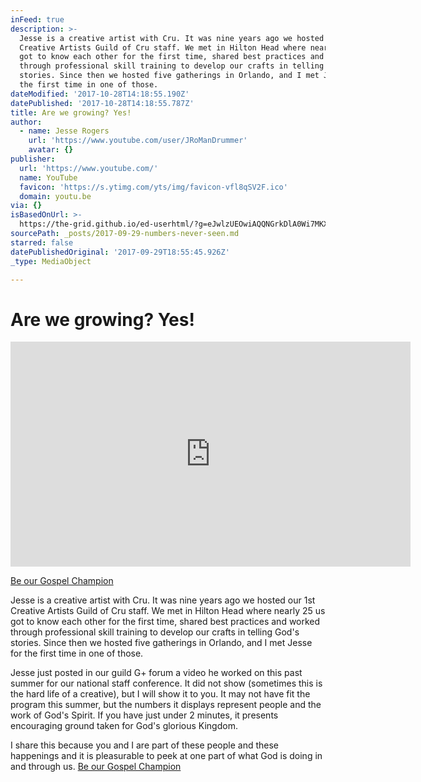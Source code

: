 ```yaml
---
inFeed: true
description: >-
  Jesse is a creative artist with Cru. It was nine years ago we hosted our 1st
  Creative Artists Guild of Cru staff. We met in Hilton Head where nearly 25 us
  got to know each other for the first time, shared best practices and worked
  through professional skill training to develop our crafts in telling God's
  stories. Since then we hosted five gatherings in Orlando, and I met Jesse for
  the first time in one of those.
dateModified: '2017-10-28T14:18:55.190Z'
datePublished: '2017-10-28T14:18:55.787Z'
title: Are we growing? Yes!
author:
  - name: Jesse Rogers
    url: 'https://www.youtube.com/user/JRoManDrummer'
    avatar: {}
publisher:
  url: 'https://www.youtube.com/'
  name: YouTube
  favicon: 'https://s.ytimg.com/yts/img/favicon-vfl8qSV2F.ico'
  domain: youtu.be
via: {}
isBasedOnUrl: >-
  https://the-grid.github.io/ed-userhtml/?g=eJwlzUEOwiAQQNGrkDlA0Wi7MKXGpRdo3BaYChGKGYZMvL2NLv_m_TGutGRUEj0HA_1wABUwPgMbOB17UJWcgcD8rhetRaT7lMbNYudK1pgtev24nWe-z5iH15UwmZ34obaQRzKw95JSkbWlVB0hbtOo_9_pC7peK5s
sourcePath: _posts/2017-09-29-numbers-never-seen.md
starred: false
datePublishedOriginal: '2017-09-29T18:55:45.926Z'
_type: MediaObject

---
```

# Are we growing? Yes!

<iframe src="https://cdn.embedly.com/widgets/media.html?src=https%3A%2F%2Fwww.youtube.com%2Fembed%2FXA4VtIVem6k%3Ffeature%3Doembed&amp;url=http%3A%2F%2Fwww.youtube.com%2Fwatch%3Fv%3DXA4VtIVem6k&amp;image=https%3A%2F%2Fi.ytimg.com%2Fvi%2FXA4VtIVem6k%2Fhqdefault.jpg&amp;key=a715cf41cc93453ca338d350cd26f87b&amp;type=text%2Fhtml&amp;schema=youtube" width="640" height="360" scrolling="no" frameborder="0" allowfullscreen="" style=""></iframe>

[Be our Gospel Champion][0]

Jesse is a creative artist with Cru. It was nine years ago we hosted our 1st Creative Artists Guild of Cru staff. We met in Hilton Head where nearly 25 us got to know each other for the first time, shared best practices and worked through professional skill training to develop our crafts in telling God's stories. Since then we hosted five gatherings in Orlando, and I met Jesse for the first time in one of those.

Jesse just posted in our guild G+ forum a video he worked on this past summer for our national staff conference. It did not show (sometimes this is the hard life of a creative), but I will show it to you. It may not have fit the program this summer, but the numbers it displays represent people and the work of God's Spirit. If you have just under 2 minutes, it presents encouraging ground taken for God's glorious Kingdom.

I share this because you and I are part of these people and these happenings and it is pleasurable to peek at one part of what God is doing in and through us.
[Be our Gospel Champion][0]

[0]: https://give.cru.org/0258043